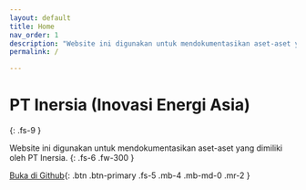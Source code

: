```yaml
---
layout: default
title: Home
nav_order: 1
description: "Website ini digunakan untuk mendokumentasikan aset-aset yang dimiliki PT Inersia."
permalink: /

---
```

# PT Inersia (Inovasi Energi Asia)
{: .fs-9 }

Website ini digunakan untuk mendokumentasikan aset-aset yang dimiliki oleh PT Inersia.
{: .fs-6 .fw-300 }

[Buka di Github](https://github.com/PT-Inersia/PT-Inersia.github.io){: .btn .btn-primary .fs-5 .mb-4 .mb-md-0 .mr-2 }


